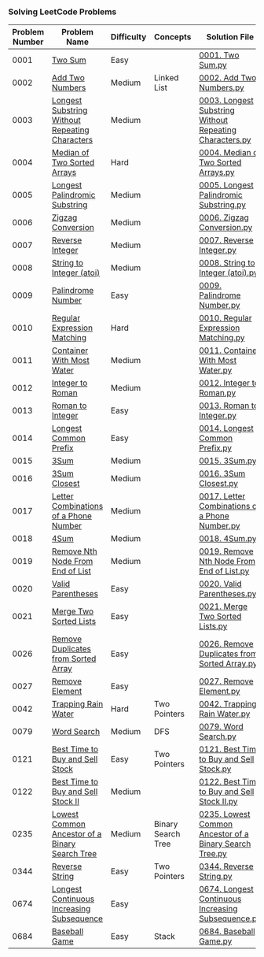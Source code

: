 ### Solving LeetCode Problems

| Problem Number | Problem Name | Difficulty | Concepts | Solution File |
|----------------|--------------|------------|--------------------------------|---------------|
| 0001 | [Two Sum](https://leetcode.com/problems/two-sum) | Easy |  | [0001. Two Sum.py](./0001.%20Two%20Sum.py) |
| 0002 | [Add Two Numbers](https://leetcode.com/problems/add-two-numbers) | Medium | Linked List | [0002. Add Two Numbers.py](./0002.%20Add%20Two%20Numbers.py) |
| 0003 | [Longest Substring Without Repeating Characters](https://leetcode.com/problems/longest-substring-without-repeating-characters) | Medium |  | [0003. Longest Substring Without Repeating Characters.py](./0003.%20Longest%20Substring%20Without%20Repeating%20Characters.py) |
| 0004 | [Median of Two Sorted Arrays](https://leetcode.com/problems/median-of-two-sorted-arrays) | Hard |  | [0004. Median of Two Sorted Arrays.py](./0004.%20Median%20of%20Two%20Sorted%20Arrays.py) |
| 0005 | [Longest Palindromic Substring](https://leetcode.com/problems/longest-palindromic-substring) | Medium |  | [0005. Longest Palindromic Substring.py](./0005.%20Longest%20Palindromic%20Substring.py) |
| 0006 | [Zigzag Conversion](https://leetcode.com/problems/zigzag-conversion) | Medium |  | [0006. Zigzag Conversion.py](./0006.%20Zigzag%20Conversion.py) |
| 0007 | [Reverse Integer](https://leetcode.com/problems/reverse-integer) | Medium |  | [0007. Reverse Integer.py](./0007.%20Reverse%20Integer.py) |
| 0008 | [String to Integer (atoi)](https://leetcode.com/problems/string-to-integer-atoi) | Medium |  | [0008. String to Integer (atoi).py](./0008.%20String%20to%20Integer%20(atoi).py) |
| 0009 | [Palindrome Number](https://leetcode.com/problems/palindrome-number) | Easy |  | [0009. Palindrome Number.py](./0009.%20Palindrome%20Number.py) |
| 0010 | [Regular Expression Matching](https://leetcode.com/problems/regular-expression-matching) | Hard |  | [0010. Regular Expression Matching.py](./0010.%20Regular%20Expression%20Matching.py) |
| 0011 | [Container With Most Water](https://leetcode.com/problems/container-with-most-water) | Medium |  | [0011. Container With Most Water.py](./0011.%20Container%20With%20Most%20Water.py) |
| 0012 | [Integer to Roman](https://leetcode.com/problems/integer-to-roman) | Medium |  | [0012. Integer to Roman.py](./0012.%20Integer%20to%20Roman.py) |
| 0013 | [Roman to Integer](https://leetcode.com/problems/roman-to-integer) | Easy |  | [0013. Roman to Integer.py](./0013.%20Roman%20to%20Integer.py) |
| 0014 | [Longest Common Prefix](https://leetcode.com/problems/longest-common-prefix) | Easy |  | [0014. Longest Common Prefix.py](./0014.%20Longest%20Common%20Prefix.py) |
| 0015 | [3Sum](https://leetcode.com/problems/3sum) | Medium |  | [0015. 3Sum.py](./0015.%203Sum.py) |
| 0016 | [3Sum Closest](https://leetcode.com/problems/3sum-closest) | Medium |  | [0016. 3Sum Closest.py](./0016.%203Sum%20Closest.py) |
| 0017 | [Letter Combinations of a Phone Number](https://leetcode.com/problems/letter-combinations-of-a-phone-number) | Medium |  | [0017. Letter Combinations of a Phone Number.py](./0017.%20Letter%20Combinations%20of%20a%20Phone%20Number.py) |
| 0018 | [4Sum](https://leetcode.com/problems/4sum) | Medium |  | [0018. 4Sum.py](./0018.%204Sum.py) |
| 0019 | [Remove Nth Node From End of List](https://leetcode.com/problems/remove-nth-node-from-end-of-list) | Medium |  | [0019. Remove Nth Node From End of List.py](./0019.%20Remove%20Nth%20Node%20From%20End%20of%20List.py) |
| 0020 | [Valid Parentheses](https://leetcode.com/problems/valid-parentheses) | Easy |  | [0020. Valid Parentheses.py](./0020.%20Valid%20Parentheses.py) |
| 0021 | [Merge Two Sorted Lists](https://leetcode.com/problems/merge-two-sorted-lists) | Easy |  | [0021. Merge Two Sorted Lists.py](./0021.%20Merge%20Two%20Sorted%20Lists.py) |
| 0026 | [Remove Duplicates from Sorted Array](https://leetcode.com/problems/remove-duplicates-from-sorted-array) | Easy |  | [0026. Remove Duplicates from Sorted Array.py](./0026.%20Remove%20Duplicates%20from%20Sorted%20Array.py) |
| 0027 | [Remove Element](https://leetcode.com/problems/remove-element) | Easy |  | [0027. Remove Element.py](./0027.%20Remove%20Element.py) |
| 0042 | [Trapping Rain Water](https://leetcode.com/problems/trapping-rain-water) | Hard | Two Pointers | [0042. Trapping Rain Water.py](./0042.%20Trapping%20Rain%20Water.py) |
| 0079 | [Word Search](https://leetcode.com/problems/word-search) | Medium | DFS | [0079. Word Search.py](./0079.%20Word%20Search.py) |
| 0121 | [Best Time to Buy and Sell Stock](https://leetcode.com/problems/best-time-to-buy-and-sell-stock) | Easy | Two Pointers | [0121. Best Time to Buy and Sell Stock.py](./0121.%20Best%20Time%20to%20Buy%20and%20Sell%20Stock.py) |
| 0122 | [Best Time to Buy and Sell Stock II](https://leetcode.com/problems/best-time-to-buy-and-sell-stock-ii) | Medium |  | [0122. Best Time to Buy and Sell Stock II.py](./0122.%20Best%20Time%20to%20Buy%20and%20Sell%20Stock%20II.py) |
| 0235 | [Lowest Common Ancestor of a Binary Search Tree](https://leetcode.com/problems/lowest-common-ancestor-of-a-binary-search-tree) | Medium | Binary Search Tree | [0235. Lowest Common Ancestor of a Binary Search Tree.py](./0235.%20Lowest%20Common%20Ancestor%20of%20a%20Binary%20Search%20Tree.py) |
| 0344 | [Reverse String](https://leetcode.com/problems/reverse-string/) | Easy | Two Pointers | [0344. Reverse String.py](./0344.%20Reverse%20String.py) |
| 0674 | [Longest Continuous Increasing Subsequence](https://leetcode.com/problems/longest-continuous-increasing-subsequence) | Easy |  | [0674. Longest Continuous Increasing Subsequence.py](./0674.%20Longest%20Continuous%20Increasing%20Subsequence.py) |
| 0684 | [Baseball Game](https://leetcode.com/problems/baseball-game) | Easy | Stack | [0684. Baseball Game.py](./0684.%20Baseball%20Game.py) |

